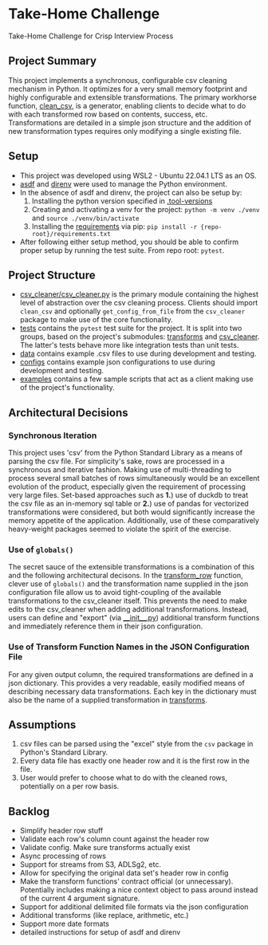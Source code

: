 # Take-Home Challenge
Take-Home Challenge for Crisp Interview Process

## Project Summary
This project implements a synchronous, configurable csv cleaning mechanism in Python. It optimizes for a very small memory footprint and highly configurable and extensible transformations. The primary workhorse function, [clean_csv](./csv_cleaner/csv_cleaner.py), is a generator, enabling clients to decide what to do with each transformed row based on contents, success, etc. Transformations are detailed in a simple json structure and the addition of new transformation types requires only modifying a single existing file.

## Setup
- This project was developed using WSL2 - Ubuntu 22.04.1 LTS as an OS.
- [asdf](https://asdf-vm.com/) and [direnv](https://direnv.net/) were used to manage the Python environment.
- In the absence of asdf and direnv, the project can also be setup by:
    1. Installing the python version specified in [.tool-versions](./.tool-versions)
    2. Creating and activating a venv for the project: `python -m venv ./venv` and `source ./venv/bin/activate`
    3. Installing the [requirements](./requirements.txt) via pip: `pip install -r {repo-root}/requirements.txt`
- After following either setup method, you should be able to confirm proper setup by running the test suite. From repo root: `pytest`.

## Project Structure
- [csv_cleaner/csv_cleaner.py](./csv_cleaner/csv_cleaner.py) is the primary module containing the highest level of abstraction over the csv cleaning process. Clients should import `clean_csv` and optionally `get_config_from_file` from the `csv_cleaner` package to make use of the core functionality.
- [tests](./tests/) contains the `pytest` test suite for the project. It is split into two groups, based on the project's submodules: [transforms](./tests/transforms/) and [csv_cleaner](./tests/csv_cleaner/). The latter's tests behave more like integration tests than unit tests.
- [data](./data/) contains example .csv files to use during development and testing.
- [configs](./configs/) contains example json configurations to use during development and testing.
- [examples](./examples/) contains a few sample scripts that act as a client making use of the project's functionality.

## Architectural Decisions

### Synchronous Iteration
This project uses 'csv' from the Python Standard Library as a means of parsing the csv file. For simplicity's sake, rows are processed in a synchronous and iterative fashion. Making use of multi-threading to process several small batches of rows simultaneously would be an excellent evolution of the product, especially given the requirement of processing very large files. Set-based approaches such as **1.**\) use of duckdb to treat the csv file as an in-memory sql table or **2.**\) use of pandas for vectorized transformations were considered, but both would significantly increase the memory appetite of the application. Additionally, use of these comparatively heavy-weight packages seemed to violate the spirit of the exercise.

### Use of `globals()`
The secret sauce of the extensible transformations is a combination of this and the following architectural decisons. In the [transform_row](./csv_cleaner/csv_cleaner.py) function, clever use of `globals()` and the transformation name supplied in the json configuration file allow us to avoid tight-coupling of the available transformations to the csv_cleaner itself. This prevents the need to make edits to the csv_cleaner when adding additional transformations. Instead, users can define and "export" (via [\_\_init\_\_.py](./transforms/__init__.py)) additional transform functions and immediately reference them in their json configuration.

### Use of Transform Function Names in the JSON Configuration File
For any given output column, the required transformations are defined in a json dictionary. This provides a very readable, easily modified means of describing necessary data transformations. Each key in the dictionary must also be the name of a supplied transformation in [transforms](./transforms/).

## Assumptions
1. csv files can be parsed using the "excel" style from the `csv` package in Python's Standard Library.
2. Every data file has exactly one header row and it is the first row in the file.
3. User would prefer to choose what to do with the cleaned rows, potentially on a per row basis.

## Backlog

- Simplify header row stuff
- Validate each row's column count against the header row
- Validate config. Make sure transforms actually exist
- Async processing of rows
- Support for streams from S3, ADLSg2, etc.
- Allow for specifying the original data set's header row in config
- Make the transform functions' contract official (or unnecessary). Potentially includes making a nice context object to pass around instead of the current 4 argument signature.
- Support for additional delimited file formats via the json configuration
- Additional transforms (like replace, arithmetic, etc.)
- Support more date formats
- detailed instructions for setup of asdf and direnv
